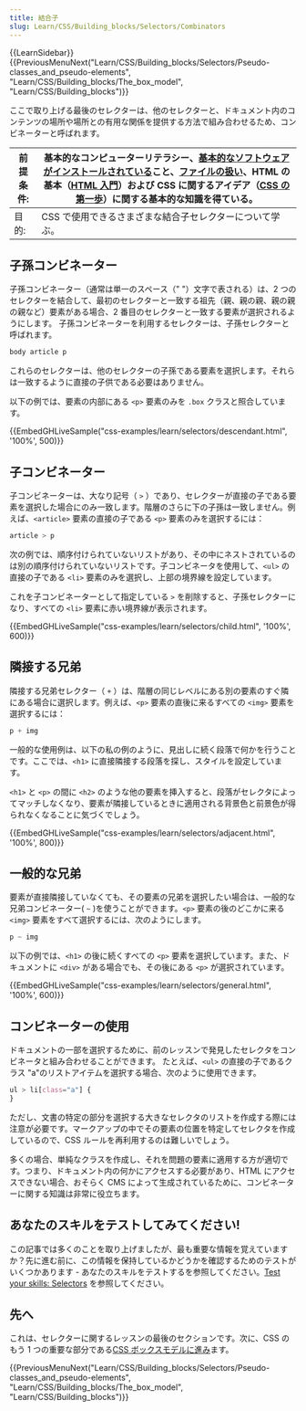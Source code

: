 ```yaml
---
title: 結合子
slug: Learn/CSS/Building_blocks/Selectors/Combinators
---
```


{{LearnSidebar}}{{PreviousMenuNext("Learn/CSS/Building_blocks/Selectors/Pseudo-classes_and_pseudo-elements", "Learn/CSS/Building_blocks/The_box_model", "Learn/CSS/Building_blocks")}}

ここで取り上げる最後のセレクターは、他のセレクターと、ドキュメント内のコンテンツの場所や場所との有用な関係を提供する方法で組み合わせるため、コンビネーターと呼ばれます。

| 前提条件: | 基本的なコンピューターリテラシー、[基本的なソフトウェアがインストールされている](/ja/Learn/Getting_started_with_the_web/Installing_basic_software)こと、[ファイルの扱い](/ja/Learn/Getting_started_with_the_web/Dealing_with_files)、HTML の基本（[HTML 入門](/ja/docs/Learn/HTML/Introduction_to_HTML)）および CSS に関するアイデア（[CSS の第一歩](/ja/docs/Learn/CSS/First_steps)）に関する基本的な知識を得ている。 |
| --------- | ---------------------------------------------------------------------------------------------------------------------------------------------------------------------------------------------------------------------------------------------------------------------------------------------------------------------------------------------------------------------------------------------------------------------- |
| 目的:     | CSS で使用できるさまざまな結合子セレクターについて学ぶ。                                                                                                                                                                                                                                                                                                                                                               |

## 子孫コンビネーター

子孫コンビネーター（通常は単一のスペース（" "）文字で表される）は、2 つのセレクターを結合して、最初のセレクターと一致する祖先（親、親の親、親の親の親など）要素がある場合、2 番目のセレクターと一致する要素が選択されるようにします。 子孫コンビネーターを利用するセレクターは、子孫セレクターと呼ばれます。

```css
body article p
```

これらのセレクターは、他のセレクターの子孫である要素を選択します。それらは一致するように直接の子供である必要はありません。

以下の例では、要素の内部にある `<p>` 要素のみを `.box` クラスと照合しています。

{{EmbedGHLiveSample("css-examples/learn/selectors/descendant.html", '100%', 500)}}

## 子コンビネーター

子コンビネーターは、大なり記号（ `>` ）であり、セレクターが直接の子である要素を選択した場合にのみ一致します。階層のさらに下の子孫は一致しません。例えば、`<article>` 要素の直接の子である `<p>` 要素のみを選択するには：

```css
article > p
```

次の例では、順序付けられていないリストがあり、その中にネストされているのは別の順序付けられていないリストです。子コンビネータを使用して、`<ul>` の直接の子である `<li>` 要素のみを選択し、上部の境界線を設定しています。

これを子コンビネーターとして指定している `>` を削除すると、子孫セレクターになり、すべての `<li>` 要素に赤い境界線が表示されます。

{{EmbedGHLiveSample("css-examples/learn/selectors/child.html", '100%', 600)}}

## 隣接する兄弟

隣接する兄弟セレクター（ `+` ）は、階層の同じレベルにある別の要素のすぐ隣にある場合に選択します。例えば、`<p>` 要素の直後に来るすべての `<img>` 要素を選択するには：

```css
p + img
```

一般的な使用例は、以下の私の例のように、見出しに続く段落で何かを行うことです。ここでは、`<h1>` に直接隣接する段落を探し、スタイルを設定しています。

`<h1>` と `<p>` の間に `<h2>` のような他の要素を挿入すると、段落がセレクタによってマッチしなくなり、要素が隣接しているときに適用される背景色と前景色が得られなくなることに気づくでしょう。

{{EmbedGHLiveSample("css-examples/learn/selectors/adjacent.html", '100%', 800)}}

## 一般的な兄弟

要素が直接隣接していなくても、その要素の兄弟を選択したい場合は、一般的な兄弟コンビネーター( `~` )を使うことができます。`<p>` 要素の後のどこかに来る `<img>` 要素をすべて選択するには、次のようにします。

```css
p ~ img
```

以下の例では、`<h1>` の後に続くすべての `<p>` 要素を選択しています。また、ドキュメントに `<div>` がある場合でも、その後にある `<p>` が選択されています。

{{EmbedGHLiveSample("css-examples/learn/selectors/general.html", '100%', 600)}}

## コンビネーターの使用

ドキュメントの一部を選択するために、前のレッスンで発見したセレクタをコンビネータと組み合わせることができます。 たとえば、`<ul>` の直接の子であるクラス "a"のリストアイテムを選択する場合、次のように使用できます。

```css
ul > li[class="a"] {
}
```

ただし、文書の特定の部分を選択する大きなセレクタのリストを作成する際には注意が必要です。マークアップの中でその要素の位置を特定してセレクタを作成しているので、CSS ルールを再利用するのは難しいでしょう。

多くの場合、単純なクラスを作成し、それを問題の要素に適用する方が適切です。つまり、ドキュメント内の何かにアクセスする必要があり、HTML にアクセスできない場合、おそらく CMS によって生成されているために、コンビネーターに関する知識は非常に役立ちます。

## あなたのスキルをテストしてみてください!

この記事では多くのことを取り上げましたが、最も重要な情報を覚えていますか？先に進む前に、この情報を保持しているかどうかを確認するためのテストがいくつかあります - あなたのスキルをテストするを参照してください。[Test your skills: Selectors](/ja/docs/Learn/CSS/Building_blocks/Selectors/Selectors_Tasks) を参照してください。

## 先へ

これは、セレクターに関するレッスンの最後のセクションです。次に、CSS のもう 1 つの重要な部分である[CSS ボックスモデルに進み](/ja/docs/Learn/CSS/Building_blocks/The_box_model)ます。

{{PreviousMenuNext("Learn/CSS/Building_blocks/Selectors/Pseudo-classes_and_pseudo-elements", "Learn/CSS/Building_blocks/The_box_model", "Learn/CSS/Building_blocks")}}
